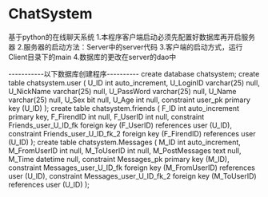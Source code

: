 # ChatSystem
基于python的在线聊天系统
1.本程序客户端启动必须先配置好数据库再开启服务器
2.服务器的启动方法：Server中的server代码
3.客户端的启动方式，运行Client目录下的main
4.数据库的更改在server的dao中


-----------以下数据库创建程序----------
create database chatsystem;
create table chatsystem.user
(
	U_ID int auto_increment,
	U_LoginID varchar(25) null,
	U_NickName varchar(25) null,
	U_PassWord varchar(25) null,
	U_Name varchar(25) null,
	U_Sex bit null,
	U_Age int null,
	constraint user_pk
		primary key (U_ID)
);
create table chatsystem.friends
(
    F_ID       int auto_increment
        primary key,
    F_FirendID int null,
    F_UserID   int null,
    constraint Friends_user_U_ID_fk
        foreign key (F_UserID) references user (U_ID),
    constraint Friends_user_U_ID_fk_2
        foreign key (F_FirendID) references user (U_ID)
);
create table chatsystem.Messages
(
    M_ID           int auto_increment,
    M_FromUserID   int      null,
    M_ToUserID     int      null,
    M_PostMessages text     null,
    M_Time         datetime null,
    constraint Messages_pk
        primary key (M_ID),
    constraint Messages_user_U_ID_fk
        foreign key (M_FromUserID) references user (U_ID),
    constraint Messages_user_U_ID_fk_2
        foreign key (M_ToUserID) references user (U_ID)
);
